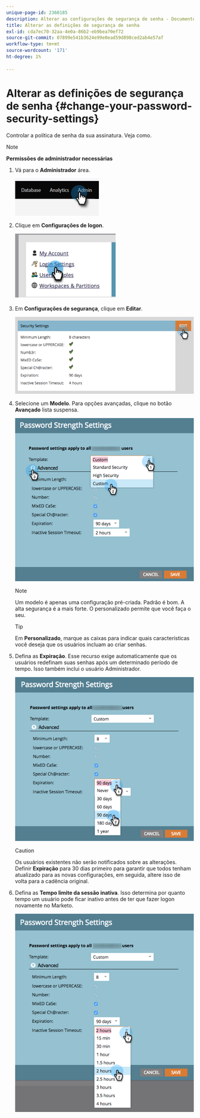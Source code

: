 ```yaml
---
unique-page-id: 2360185
description: Alterar as configurações de segurança de senha - Documentos do Marketo - Documentação do produto
title: Alterar as definições de segurança de senha
exl-id: cda7ec70-32aa-4e0a-86b2-eb9bea70ef72
source-git-commit: 07899e541b3624e99e0ead59d898ced2ab4e57af
workflow-type: tm+mt
source-wordcount: '171'
ht-degree: 1%

---
```


# Alterar as definições de segurança de senha {#change-your-password-security-settings}

Controlar a política de senha da sua assinatura. Veja como.

>[!NOTE]
>
>**Permissões de administrador necessárias**

1. Vá para o **Administrador** área.

   ![](assets/change-your-password-security-settings-1.png)

1. Clique em **Configurações de logon**.

   ![](assets/change-your-password-security-settings-2.png)

1. Em **Configurações de segurança**, clique em **Editar**.

   ![](assets/change-your-password-security-settings-3.png)

1. Selecione um **Modelo**. Para opções avançadas, clique no botão **Avançado** lista suspensa.

   ![](assets/change-your-password-security-settings-4.png)

   >[!NOTE]
   >
   >Um modelo é apenas uma configuração pré-criada. Padrão é bom. A alta segurança é a mais forte. O personalizado permite que você faça o seu.

   >[!TIP]
   >
   >Em **Personalizado**, marque as caixas para indicar quais características você deseja que os usuários incluam ao criar senhas.

1. Defina as **Expiração**. Esse recurso exige automaticamente que os usuários redefinam suas senhas após um determinado período de tempo. Isso também inclui o usuário Administrador.

   ![](assets/change-your-password-security-settings-5.png)

   >[!CAUTION]
   >
   >Os usuários existentes não serão notificados sobre as alterações. Definir **Expiração** para 30 dias primeiro para garantir que todos tenham atualizado para as novas configurações, em seguida, altere isso de volta para a cadência original.

1. Defina as **Tempo limite da sessão inativa**. Isso determina por quanto tempo um usuário pode ficar inativo antes de ter que fazer logon novamente no Marketo.

   ![](assets/change-your-password-security-settings-6.png)
